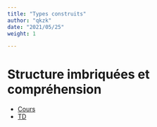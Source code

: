 ```yaml
---
title: "Types construits"
author: "qkzk"
date: "2021/05/25"
weight: 1

---
```


# Structure imbriquées et compréhension

* [Cours](1_cours)
* [TD](2_td)
